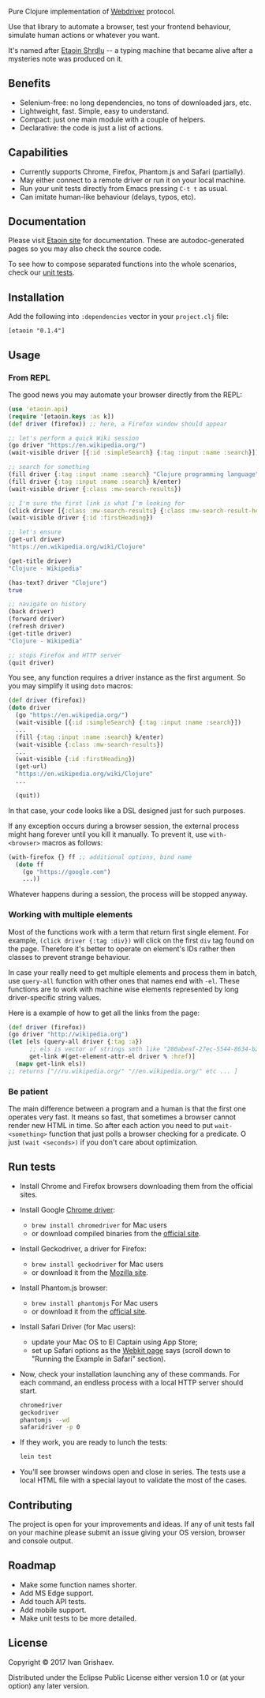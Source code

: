 
[url-webdriver]: https://www.w3.org/TR/webdriver/
[url-wiki]: https://en.wikipedia.org/wiki/Etaoin_shrdlu#Literature
[url-tests]: https://github.com/igrishaev/etaoin/blob/master/test/etaoin/api_test.clj
[url-chromedriver]: https://sites.google.com/a/chromium.org/chromedriver/
[url-chromedriver-dl]: https://sites.google.com/a/chromium.org/chromedriver/downloads
[url-geckodriver-dl]: https://github.com/mozilla/geckodriver/releases
[url-phantom-dl]: http://phantomjs.org/download.html
[url-webkit]: https://webkit.org/blog/6900/webdriver-support-in-safari-10/
[url-doc]: http://grishaev.me/etaoin/

Pure Clojure implementation of [Webdriver][url-webdriver] protocol.

Use that library to automate a browser, test your frontend behaviour, simulate
human actions or whatever you want.

It's named after [Etaoin Shrdlu][url-wiki] -- a typing machine that became alive
after a mysteries note was produced on it.

## Benefits

- Selenium-free: no long dependencies, no tons of downloaded jars, etc.
- Lightweight, fast. Simple, easy to understand.
- Compact: just one main module with a couple of helpers.
- Declarative: the code is just a list of actions.

## Capabilities

- Currently supports Chrome, Firefox, Phantom.js and Safari (partially).
- May either connect to a remote driver or run it on your local machine.
- Run your unit tests directly from Emacs pressing `C-t t` as usual.
- Can imitate human-like behaviour (delays, typos, etc).

## Documentation

Please visit [Etaoin site][url-doc] for documentation. These are
autodoc-generated pages so you may also check the source code.

To see how to compose separated functions into the whole scenarios, check our
[unit tests][url-tests].

## Installation

Add the following into `:dependencies` vector in your `project.clj` file:

```
[etaoin "0.1.4"]
```
## Usage

### From REPL

The good news you may automate your browser directly from the REPL:

```clojure
(use 'etaoin.api)
(require '[etaoin.keys :as k])
(def driver (firefox)) ;; here, a Firefox window should appear

;; let's perform a quick Wiki session
(go driver "https://en.wikipedia.org/")
(wait-visible driver [{:id :simpleSearch} {:tag :input :name :search}])

;; search for something
(fill driver {:tag :input :name :search} "Clojure programming language")
(fill driver {:tag :input :name :search} k/enter)
(wait-visible driver {:class :mw-search-results})

;; I'm sure the first link is what I'm looking for
(click driver [{:class :mw-search-results} {:class :mw-search-result-heading} {:tag :a}])
(wait-visible driver {:id :firstHeading})

;; let's ensure
(get-url driver)
"https://en.wikipedia.org/wiki/Clojure"

(get-title driver)
"Clojure - Wikipedia"

(has-text? driver "Clojure")
true

;; navigate on history
(back driver)
(forward driver)
(refresh driver)
(get-title driver)
"Clojure - Wikipedia"

;; stops Firefox and HTTP server
(quit driver)
```

You see, any function requires a driver instance as the first argument. So you
may simplify it using `doto` macros:

```clojure
(def driver (firefox))
(doto driver
  (go "https://en.wikipedia.org/")
  (wait-visible [{:id :simpleSearch} {:tag :input :name :search}])
  ...
  (fill {:tag :input :name :search} k/enter)
  (wait-visible {:class :mw-search-results})
  ...
  (wait-visible {:id :firstHeading})
  (get-url)
  "https://en.wikipedia.org/wiki/Clojure"
  ...

  (quit))
```

In that case, your code looks like a DSL designed just for such purposes.

If any exception occurs during a browser session, the external process might
hang forever until you kill it manually. To prevent it, use `with-<browser>`
macros as follows:

```clojure
(with-firefox {} ff ;; additional options, bind name
  (doto ff
    (go "https://google.com")
    ...))
```

Whatever happens during a session, the process will be stopped anyway.

### Working with multiple elements

Most of the functions work with a term that return first single element. For
example, `(click driver {:tag :div})` will click on the first `div` tag found on
the page. Therefore it's better to operate on element's IDs rather then classes
to prevent strange behaviour.

In case your really need to get multiple elements and process them in batch, use
`query-all` function with other ones that names end with `-el`. These functions
are to work with machine wise elements represented by long driver-specific
string values.

Here is a example of how to get all the links from the page:

```clojure
(def driver (firefox))
(go driver "http://wikipedia.org")
(let [els (query-all driver {:tag :a})
      ;; els is vector of strings smth like "280abeaf-27ec-5544-8634-b2cfe86a58a6"
      get-link #(get-element-attr-el driver % :href)]
  (mapv get-link els))
;; returns ["//ru.wikipedia.org/" "//en.wikipedia.org/" etc ... ]
```

### Be patient

The main difference between a program and a human is that the first one
operates very fast. It means so fast, that sometimes a browser cannot render new
HTML in time. So after each action you need to put `wait-<something>` function
that just polls a browser checking for a predicate. O just `(wait <seconds>)` if
you don't care about optimization.

## Run tests

- Install Chrome and Firefox browsers downloading them from the official sites.
- Install Google [Chrome driver][url-chromedriver]:

  - `brew install chromedriver` for Mac users
  - or download compiled binaries from the [official site][url-chromedriver-dl].

- Install Geckodriver, a driver for Firefox:

  - `brew install geckodriver` for Mac users
  - or download it from the [Mozilla site][url-geckodriver-dl].

- Install Phantom.js browser:

  - `brew install phantomjs` For Mac users
  - or download it from the [official site][url-phantom-dl].

- Install Safari Driver (for Mac users):

  - update your Mac OS to El Captain using App Store;
  - set up Safari options as the [Webkit page][url-webkit] says (scroll down to
    "Running the Example in Safari" section).

- Now, check your installation launching any of these commands. For each
  command, an endless process with a local HTTP server should start.

  ```bash
  chromedriver
  geckodriver
  phantomjs --wd
  safaridriver -p 0
  ```

- If they work, you are ready to lunch the tests:

  ```bash
  lein test
  ```

- You'll see browser windows open and close in series. The tests use a local
  HTML file with a special layout to validate the most of the cases.

## Contributing

The project is open for your improvements and ideas. If any of unit tests fall
on your machine please submit an issue giving your OS version, browser and
console output.

## Roadmap

- Make some function names shorter.
- Add MS Edge support.
- Add touch API tests.
- Add mobile support.
- Make unit tests to be more detailed.

## License

Copyright © 2017 Ivan Grishaev.

Distributed under the Eclipse Public License either version 1.0 or (at your
option) any later version.

